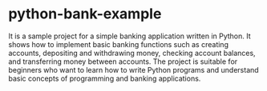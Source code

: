 # python-bank-example
It is a sample project for a simple banking application written in Python.
It shows how to implement basic banking functions such as creating accounts, depositing and withdrawing money, checking account balances, and transferring money between accounts.
The project is suitable for beginners who want to learn how to write Python programs and understand basic concepts of programming and banking applications.
